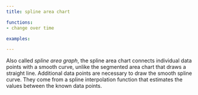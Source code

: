 ```yaml
---
title: spline area chart

functions:
- change over time

examples:

---
```


Also called *spline area graph*, the spline area chart connects individual data points with a smooth curve, unlike the segmented area chart that draws a straight line.  Additional data points are necessary to draw the smooth spline curve.  They come from a spline interpolation function that estimates the values between the known data points.

<!--more-->
